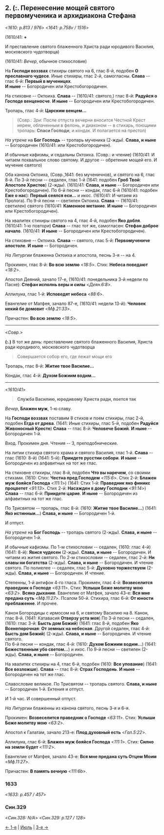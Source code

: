 ## 2. (:. Перенесение мощей святого первомученика и архидиакона Стефана

<*1610: p.813 / 976*>
<*1641: p.758v / 1516*>

(1610/41: **+**

И преставление святого блаженного Христа ради юродивого Василия, московского чудотворца)

(1610/41: *Вечер*, обычное стихословие) 

На **Господи воззвах** стихиры святого на 6, глас 8-й, подобен **О преславнаго чудесе**. 
Иные стихиры, глас 2-й, самогласны. **Слава** -- глас 6-й: **Первый в мученицех**.  
**И ныне** -- Богородичен или Крестобогородичен.  

На стиховне -- Октоиха. **Слава** -- (1610/41: святого,) глас 8-й: **Радуйся о Господе венценосче**.
**И ныне** -- Богородичен или Крестобогородичен.

Тропарь, глас 4-й: **Царским венцем...**

> (Совр.: *Зри:* После отпуста вечерни вносится Честной Крест иерем, облаченным в фелонь, 
> и диаконом -- в стихарь, поющими тропарь: **Спаси Господи**, и кондак. 
> И полагается на престол)

*На утрене* на **Бог Господь** -- тропарь мученика (2-жды). 
**Слава, и ныне** -- Богородичен (1610/41: или Крестобогородичен). 

И обычные кафизмы, и седальны Октоиха.
(Совр.: и чтение) 
(1610/41: И читаем похвальное слово святому. И другое -- обретение мощей его. 
И мучение святого) 

Оба канона Октоиха, (Совр.,1641: без мученичнов), и святого на 6, глас 8-й. 
По 3-й песни -- седален, глас 1-й (1641: подобен **Гроб Твой**: **Апостоле Христов**) (2-жды). 
(1610/41: **Слава, и ныне** -- Богородичен или Крестобогородичен).
По 6-й песни -- кондак, глас 6-й (1610/41: подобен **Еже о нас**): **Первый сеялся еси...** и икос.
(1610/41: И читаем из Пролога).
По 9-й песни -- светилен Октоиха. **Слава** -- (1610/41: светилен) святого
(1610/41: **Каменное метание**. **И ныне** -- Богородичен или Крестобогородичен).  

На хвалитех стихиры святого на 4, глас 4-й, подобен **Яко добля**.
(1610/41: 1-ю повтори)
**Слава** -- глас тот же, самогласен: **Стефан доброе начало**.
(1610/41: **И ныне** -- Богородичен или Крестобогородичен).

На стиховне -- Октоиха. **Слава** -- святого, глас 5-й: **Первомучениче апостоле**. 
**И ныне** -- Богородичен. 

*На Литургии* блаженна Октоиха и апостола, песнь 3-я -- на 4. 

Прокимен, глас 8-й: **Во всю землю** <*18:5*>. 
Стих: **Небеса поведают** <*18:2*>. 

Апостол Деяний, зачало 17-е, (1610/41: понедельника 3-й недели по Пасхе): 
**Стефан исполнь веры и силы** <*Деян.6:8*>. 

Аллилуиа, глас 1-й: **Исповедят небеса** <*88:6*>. 

Евангелие от Матфея, зачало 87-е, (1610/41: недели 13-й): 
**Человек некий бе домовит** <*Мф.21:33*>.

Причастен: **Во всю землю** <*18:5*>. 

---

<*Совр.*>

**(:.)** В тот же день: преставление святого блаженного Василия, Христа ради юродивого, московского чудотворца

> Совершается собор его, где лежат мощи его

Тропарь, глас 8-й: **Житие твое Василие...**

Кондак, глас 4-й: **Духом Божиим водим...**

---

<*1610/41*>

> **Служба Василию, юродивому Христа ради, поется так**

*Вечер*, **Блажен муж**, 1-ю славу. 

На **Господи воззвах** поставим 8 стихов и поем стихиры, глас 2-й, подобен **Егда от древа**.
(1641: Иные стихиры, глас 5-й, подобен **Радуйся Живоносный Кресте**)
**Слава** -- глас 8-й: **Человече Божий**. **И ныне** -- Богородичен 1-й. 

Вход. Прокимен дня. Чтения -- 3, преподобнические. 

На литии стихира святого храма и святого Василия, глас 1-й. 
**Слава** -- глас (1610: 8-й) (1641: 5-й): **Приидете русстии собори**. 
**И ныне** -- Богородичен из алфавитных на тот же глас. 

На стиховне стихиры, глас 8-й, подобен **Что вы наречем**, со своими стихами.
(1610: Стих: **Честна пред Господем** <*115:6*>. 
Стих 2-й: **Блажен муж бояйся Господа** <*111:1*>)
(1641: Стих 1-й: **Праведник яко финикс процветет** <*91:13*>.
Стих 2-й: **Насажден в дому Господни** <*91:14*>)
**Слава** -- глас 6-й: **Приидете царие**.
**И ныне** -- Богородичен из алфавитных на тот же глас.

По Трисвятом -- тропарь, глас 8-й: 
(1610: **Житие твое Василие...**)
(1641: **Яко истинныи...**)
**Слава, и ныне** -- Богородичен 1-й. 

И отпуст. 

*На утрене* на **Бог Господь** -- тропарь святого (2-жды). 
**Слава, и ныне** -- Богородичен 1-й. 

И обычные кафизмы. 
По 1-м стихословии -- седален, (1610: глас 4-й)(1641: 8-й): **Явися чудесен** (2-жды). 
**Слава, и ныне** -- Богородичен. И читаем из жития святого.
По 2-м стихословии -- седален, глас 2-й: **Ни славы ни богатства** (2-жды).
**Слава, и ныне** -- Богородичен. И чтение святого.
По полиелее -- седален, глас 5-й: **Духовно торжествуем** (2-жды).
**Слава, и ныне** -- Богородичен. И чтение.

Степенны, 1-й антифон 4-го гласа. 
Прокимен, глас 4-й: **Возвеселится праведник о Господе** <*63:11*>. 
Стих: **Услыши Боже молитву мою** <*63:2*>. 
**Всяко дыхание**. 
Евангелие от Матфея, зачало 43-е: **Вся мне предана суть** <*Мф.11:27*>. 
Псалом 50-й. Стихира, глас 6-й: **От юности преблаженне**. И прочее. 

Канон Богородицы с ирмосом на 6, и святому Василию на 8. Канон, глас 8-й.
(1641: Катавасия **Отверзу уста моя**)
По 3-й песни -- седален, (1610: глас 3-й: **Бысть дом Божий**)
(1641: глас 8-й, подобен **Яко Всенепорочная**: **От земных на небесная**. 
Другой седален, глас 4-й: **Бысть дом Божий**)
(2-жды). **Слава, и ныне** -- Богородичен. И чтение святого.  
По 6-й песни -- кондак, глас 4-й:
(1610: **Духом Божиим водим...**)
(1641: **Божественным убо светом...**)
и икос. 
По 9-й песни -- светилен (2-жды). **Слава, и ныне** -- Богородичен. 

На хвалитех стихиры на 4, глас 6-й, подобен (1610: **Все упование**)
(1641: **Все возложше**). 
**Слава** -- глас 8-й: **Страх Господень**. 
**И ныне** -- Богородичен на тот же глас.

Славословие великое. По Трисвятом -- тропарь святого. **Слава, и ныне** -- Богородичен 1-й. 
Ектения и отпуст. 

И 1-й час. И совершенный отпуст. 

*На Литургии* блаженны из канона святого, песнь 3-я и 6-я. 

Прокимен: **Возвеселится праведник о Господе** <*63:11*>.
Стих: **Услыши Боже молитву мою** <*63:2*>.

Апостол к Галатам, зачало 213-е: **Плод духовный есть** <*Гал.5:22*>. 

Аллилуиа, глас 6-й: **Блажен муж бояйся Господа** <*111:1*>. 
Стих: **Силно на земли будет** <*111:2*>. 

Евангелие от Матфея, зачало 43-е: **Вся мне предана суть Отцем Моим** <*Мф.11:27*>.

Причастен: **В память вечную** <*111:6b*>.

### 1633

<*1633: p.457 / 457*>


### Син.329

<*Син.328: N/A*>
<*Син.329: p.127 / 128*>


[← 1-е](08_01_SAB.ru.md) | [Июль](README.md#2-й) | [3-е →](08_03_SAB.ru.md)
